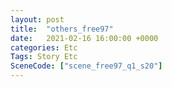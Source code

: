 ```yaml
---
layout: post
title:  "others_free97"
date:   2021-02-16 16:00:00 +0000
categories: Etc
Tags: Story Etc
SceneCode: ["scene_free97_q1_s20"]
---
```

